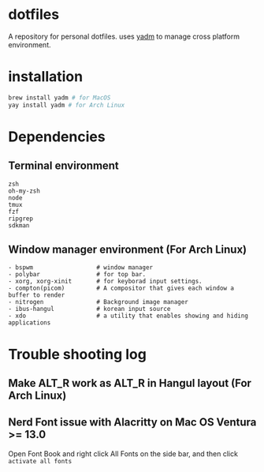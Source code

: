 # dotfiles
A repository for personal dotfiles. uses [yadm](https://github.com/TheLocehiliosan/yadm) to manage cross platform environment.

# installation
```sh
brew install yadm # for MacOS
yay install yadm # for Arch Linux
```

# Dependencies
## Terminal environment
```
zsh
oh-my-zsh
node
tmux
fzf
ripgrep
sdkman
```

## Window manager environment (For Arch Linux)
```
- bspwm                  # window manager
- polybar                # for top bar.
- xorg, xorg-xinit       # for keyborad input settings.
- compton(picom)         # A compositor that gives each window a buffer to render
- nitrogen               # Background image manager
- ibus-hangul            # korean input source
- xdo                    # a utility that enables showing and hiding applications
```

# Trouble shooting log
## Make ALT_R work as ALT_R in Hangul layout (For Arch Linux)

## Nerd Font issue with Alacritty on Mac OS Ventura >= 13.0 
Open Font Book and right click All Fonts on the side bar, and then click `activate all fonts`
